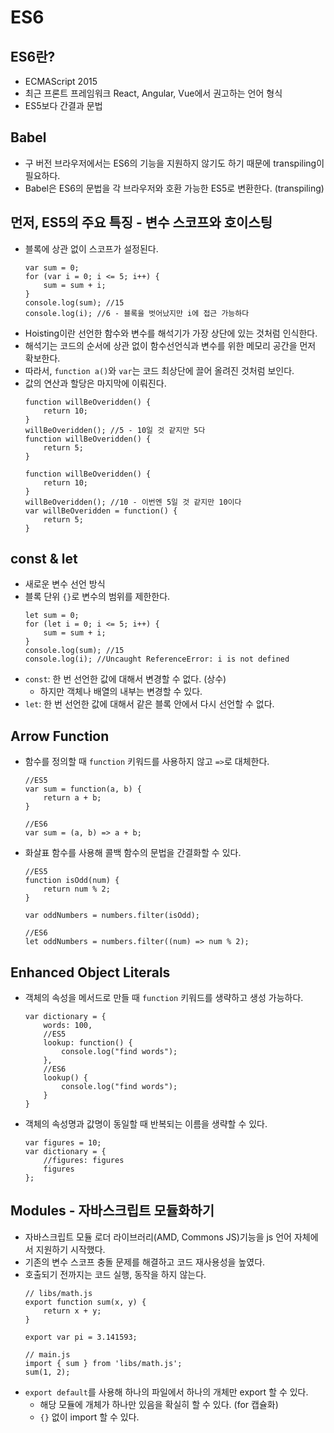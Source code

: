# ES6

## ES6란?
- ECMAScript 2015
- 최근 프론트 프레임워크 React, Angular, Vue에서 권고하는 언어 형식
- ES5보다 간결과 문법

## Babel
- 구 버전 브라우저에서는 ES6의 기능을 지원하지 않기도 하기 때문에 transpiling이 필요하다.
- Babel은 ES6의 문법을 각 브라우저와 호환 가능한 ES5로 변환한다. (transpiling)

## 먼저, ES5의 주요 특징 - 변수 스코프와 호이스팅
- 블록에 상관 없이 스코프가 설정된다.
    ```
    var sum = 0;
    for (var i = 0; i <= 5; i++) {
        sum = sum + i;
    }
    console.log(sum); //15
    console.log(i); //6 - 블록을 벗어났지만 i에 접근 가능하다
    ```
- Hoisting이란 선언한 함수와 변수를 해석기가 가장 상단에 있는 것처럼 인식한다.
- 해석기는 코드의 순서에 상관 없이 함수선언식과 변수를 위한 메모리 공간을 먼저 확보한다.
- 따라서, `function a()`와 `var`는 코드 최상단에 끌어 올려진 것처럼 보인다.
- 값의 연산과 할당은 마지막에 이뤄진다.
    ```
    function willBeOveridden() {
        return 10;
    }
    willBeOveridden(); //5 - 10일 것 같지만 5다
    function willBeOveridden() {
        return 5;
    }
    ```
    ```
    function willBeOveridden() {
        return 10;
    }
    willBeOveridden(); //10 - 이번엔 5일 것 같지만 10이다
    var willBeOveridden = function() {
        return 5;
    }
    ```

## const & let
- 새로운 변수 선언 방식
- 블록 단위 `{}`로 변수의 범위를 제한한다.
    ```
    let sum = 0;
    for (let i = 0; i <= 5; i++) {
        sum = sum + i;
    }
    console.log(sum); //15
    console.log(i); //Uncaught ReferenceError: i is not defined
    ```
- `const`: 한 번 선언한 값에 대해서 변경할 수 없다. (상수)
    - 하지만 객체나 배열의 내부는 변경할 수 있다.
- `let`: 한 번 선언한 값에 대해서 같은 블록 안에서 다시 선언할 수 없다.

## Arrow Function
- 함수를 정의할 때 `function` 키워드를 사용하지 않고 `=>`로 대체한다.
    ```
    //ES5
    var sum = function(a, b) {
        return a + b;
    }

    //ES6
    var sum = (a, b) => a + b;
    ```
- 화살표 함수를 사용해 콜백 함수의 문법을 간결화할 수 있다.
    ```
    //ES5
    function isOdd(num) {
        return num % 2;
    }

    var oddNumbers = numbers.filter(isOdd);

    //ES6
    let oddNumbers = numbers.filter((num) => num % 2);
    ```

## Enhanced Object Literals
- 객체의 속성을 메서드로 만들 때 `function` 키워드를 생략하고 생성 가능하다.
    ```
    var dictionary = {
        words: 100,
        //ES5
        lookup: function() {
            console.log("find words");
        },
        //ES6
        lookup() {
            console.log("find words");
        }
    }
    ```
- 객체의 속성명과 값명이 동일할 때 반복되는 이름을 생략할 수 있다.
    ```
    var figures = 10;
    var dictionary = {
        //figures: figures
        figures
    };
    ```

## Modules - 자바스크립트 모듈화하기
- 자바스크립트 모듈 로더 라이브러리(AMD, Commons JS)기능을 js 언어 자체에서 지원하기 시작했다.
- 기존의 변수 스코프 충돌 문제를 해결하고 코드 재사용성을 높였다.
- 호출되기 전까지는 코드 실행, 동작을 하지 않는다.
    ```
    // libs/math.js
    export function sum(x, y) {
        return x + y;
    }

    export var pi = 3.141593;

    // main.js
    import { sum } from 'libs/math.js';
    sum(1, 2);
    ```
- `export default`를 사용해 하나의 파일에서 하나의 개체만 export 할 수 있다. 
    - 해당 모듈에 개체가 하나만 있음을 확실히 할 수 있다. (for 캡슐화)
    - `{}` 없이 import 할 수 있다. 